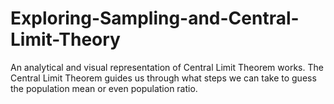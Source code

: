 # Exploring-Sampling-and-Central-Limit-Theory
An analytical and visual representation of Central Limit Theorem works.
The Central Limit Theorem guides us through what steps we can take to guess the population mean or even population ratio.
